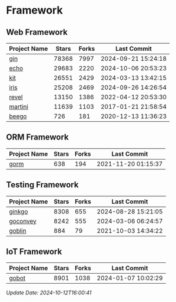 # Framework

## Web Framework
| Project Name | Stars | Forks | Last Commit |
| ------------ | ----- | ----- | ----------- |
| [gin](https://github.com/gin-gonic/gin) | 78368 | 7997 | 2024-09-21 15:24:18 |
| [echo](https://github.com/labstack/echo) | 29683 | 2220 | 2024-10-06 20:53:23 |
| [kit](https://github.com/go-kit/kit) | 26551 | 2429 | 2024-03-13 13:42:15 |
| [iris](https://github.com/kataras/iris) | 25208 | 2469 | 2024-09-26 14:26:54 |
| [revel](https://github.com/revel/revel) | 13150 | 1386 | 2022-04-12 20:53:30 |
| [martini](https://github.com/go-martini/martini) | 11639 | 1103 | 2017-01-21 21:58:54 |
| [beego](https://github.com/astaxie/beego) | 726 | 181 | 2020-12-13 11:36:23 |

## ORM Framework
| Project Name | Stars | Forks | Last Commit |
| ------------ | ----- | ----- | ----------- |
| [gorm](https://github.com/jinzhu/gorm) | 638 | 194 | 2021-11-20 01:15:37 |

## Testing Framework
| Project Name | Stars | Forks | Last Commit |
| ------------ | ----- | ----- | ----------- |
| [ginkgo](https://github.com/onsi/ginkgo) | 8308 | 655 | 2024-08-28 15:21:05 |
| [goconvey](https://github.com/smartystreets/goconvey) | 8242 | 555 | 2024-03-06 06:24:57 |
| [goblin](https://github.com/franela/goblin) | 884 | 79 | 2021-10-03 14:34:22 |

## IoT Framework
| Project Name | Stars | Forks | Last Commit |
| ------------ | ----- | ----- | ----------- |
| [gobot](https://github.com/hybridgroup/gobot) | 8901 | 1038 | 2024-01-07 10:02:29 |

*Update Date: 2024-10-12T16:00:41*